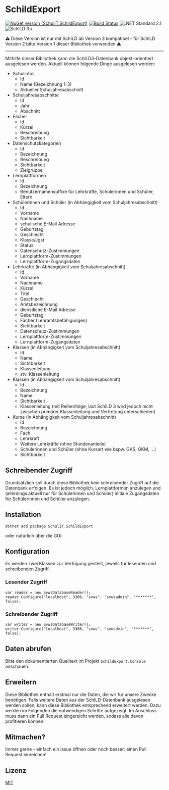 # SchildExport

[![NuGet version (SchulIT.SchildExport)](https://img.shields.io/nuget/v/SchulIT.SchildExport.svg?style=flat-square)](https://www.nuget.org/packages/SchulIT.SchildExport/)
[![Build Status](https://dev.azure.com/schulit/SchildExport/_apis/build/status/SchulIT.schildexport?branchName=master)](https://dev.azure.com/schulit/SchildExport/_build/latest?definitionId=1&branchName=master)
![.NET Standard 2.1](https://img.shields.io/badge/.NET%20Standard-2.1-brightgreen?style=flat-square)
![SchILD 3.x](https://img.shields.io/badge/SchILD%20-3.x-red?style=flat-square)

⚠️ Diese Version ist nur mit SchILD ab Version 3 kompatibel - für SchILD Version 2 bitte Version 1 dieser Bibliothek verwenden ⚠️

---

Mithilfe dieser Bibliothek kann die SchILD3-Datenbank objekt-orientiert ausgelesen werden. Aktuell können folgende Dinge ausgelesen werden:

* Schulinfos
    * Id
    * Name (Bezeichnung 1-3)
    * Aktueller Schuljahresabschnitt
* Schuljahresabschnitte
    * Id
    * Jahr
    * Abschnitt
* Fächer
    * Id
    * Kürzel
    * Beschreibung
    * Sichtbarkeit
* Datenschutzkategorien
    * Id
    * Bezeichnung
    * Beschreibung
    * Sichtbarkeit
    * Zielgruppe
* Lernplattformen
    * Id
    * Bezeichnung
    * Benutzernamensuffixe für Lehrkräfte, Schülerinnen und Schüler, Eltern
* Schülerinnen und Schüler (in Abhängigkeit vom Schuljahresabschnitt)
    * Id
    * Vorname
    * Nachname
    * schulische E-Mail Adresse
    * Geburtstag
    * Geschlecht
    * Klasse/Jgst
    * Status
    * Datenschutz-Zustimmungen
    * Lernplattform-Zustimmungen
    * Lernplattform-Zugangsdaten
* Lehrkräfte (in Abhängigkeit vom Schuljahresabschnitt)
    * Id
    * Vorname
    * Nachname
    * Kürzel
    * Titel
    * Geschlecht
    * Amtsbezeichnung
    * dienstliche E-Mail Adresse
    * Geburtstag
    * Fächer (Lehramtsbefähigungen)
    * Sichtbarkeit
    * Datenschutz-Zustimmungen
    * Lernplattform-Zustimmungen
    * Lernplattform-Zugangsdaten
* Klassen (in Abhängigkeit vom Schuljahresabschnitt)
    * Id
    * Name
    * Sichtbarkeit
    * Klassenleitung
    * stv. Klassenleitung
* Klassen (in Abhängigkeit vom Schuljahresabschnitt)
    * Id
    * Bezeichnung
    * Name
    * Sichtbarkeit
    * Klassenleitung (mit Reihenfolge; laut SchILD 3 wird jedoch nicht zwischen primärer Klassenleitung und Vertretung unterschieden)
* Kurse (in Abhängigkeit vom Schuljahresabschnitt)
    * Id
    * Bezeichnung
    * Fach
    * Lehrkraft
    * Weitere Lehrkräfte (ohne Stundenanteile)
    * Schülerinnen und Schüler (ohne Kursart wie bspw. GKS, GKM, ...)
    * Sichtbarkeit

## Schreibender Zugriff

Grundsätzlich soll durch diese Bibliothek kein schreibender Zugriff auf die Datenbank erfolgen. Es ist jedoch möglich, Lernplattformen anzulegen und (allerdings aktuell nur für Schülerinnen und Schüler) initiale Zugangsdaten für Schülerinnen und Schüler anzulegen.

## Installation

```
dotnet add package SchulIT.SchildExport
```

oder natürlich über die GUI.

## Konfiguration

Es werden zwei Klassen zur Verfügung gestellt, jeweils für lesenden und schreibenden Zugriff.

### Lesender Zugriff

```
var reader = new SvwsDatabaseReader();
reader.Configure("localhost", 3306, "svws", "svwsadmin", "*******", false);
```

### Schreibender Zugriff

```
var writer = new SvwsDatabaseWriter();
writer.Configure("localhost", 3306, "svws", "svwsdmin", "*******", false);
```

## Daten abrufen

Bitte den dokumentierten Quelltext im Projekt `SchildExport.Console` anschauen.

## Erweitern

Diese Bibliothek enthält erstmal nur die Daten, die wir für unsere Zwecke benötigen. Falls weitere Daten aus der SchILD-Datenbank ausgelesen werden sollen, kann diese Bibliothek entsprechend erweitert werden. Dazu werden im Folgenden die notwendigen Schritte aufgezeigt. Im Anschluss muss dann ein Pull Request eingereicht werden, sodass alle davon profitieren können.

## Mitmachen?

Immer gerne - einfach ein Issue öffnen oder noch besser: einen Pull Request einreichen!

## Lizenz

[MIT](./LICENSE.md)